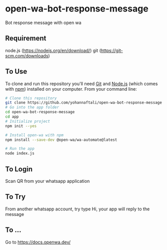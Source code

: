 # open-wa-bot-response-message
Bot response message with open wa

## Requirement
node.js (https://nodejs.org/en/download/)
git (https://git-scm.com/downloads)

## To Use

To clone and run this repository you'll need [Git](https://git-scm.com) and [Node.js](https://nodejs.org/en/download/) (which comes with [npm](http://npmjs.com)) installed on your computer. From your command line:

```bash
# Clone this repository
git clone https://github.com/yohannaftali/open-wa-bot-response-message
# Go into the app folder
cd open-wa-bot-response-message
cd app
# Initialize project
npm init --yes

# Install open-wa with npm
npm install --save-dev @open-wa/wa-automate@latest

# Run the app 
node index.js
```

## To Login 
Scan QR from your whatsapp application

## To Try
From another whatsapp account, try type Hi, your app will reply to the message

## To ...
Go to https://docs.openwa.dev/ 
